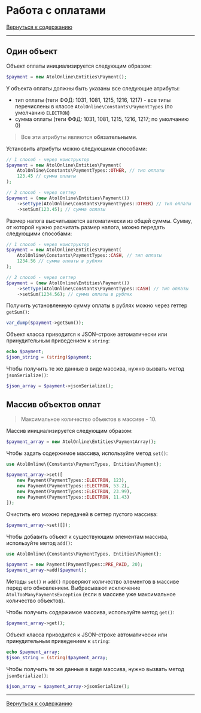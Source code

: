 # Работа с оплатами

[Вернуться к содержанию](readme.md)

---

## Один объект

Объект оплаты инициализируется следующим образом:

```php
$payment = new AtolOnline\Entities\Payment();
```

У объекта оплаты должны быть указаны все следующие атрибуты:
* тип оплаты (теги ФФД: 1031, 1081, 1215, 1216, 1217) - все типы перечислены в классе `AtolOnline\Constants\PaymentTypes` (по умолчанию `ELECTRON`)
* сумма оплаты (теги ФФД: 1031, 1081, 1215, 1216, 1217; по умолчанию 0)

> Все эти атрибуты являются **обязательными**.

Установить атрибуты можно следующими способами:

```php
// 1 способ - через конструктор
$payment = new AtolOnline\Entities\Payment(
    AtolOnline\Constants\PaymentTypes::OTHER, // тип оплаты
    123.45 // сумма оплаты
);

// 2 способ - через сеттер
$payment = (new AtolOnline\Entities\Payment())
    ->setType(AtolOnline\Constants\PaymentTypes::OTHER) // тип оплаты
    ->setSum(123.45); // сумма оплаты
```

Размер налога высчитывается автоматически из общей суммы.
Сумму, от которой нужно расчитать размер налога, можно передать следующими способами:

```php
// 1 способ - через конструктор
$payment = new AtolOnline\Entities\Payment(
    AtolOnline\Constants\PaymentTypes::CASH, // тип оплаты
    1234.56 // сумма оплаты в рублях
);

// 2 способ - через сеттер
$payment = (new AtolOnline\Entities\Payment())
    ->setType(AtolOnline\Constants\PaymentTypes::CASH) // тип оплаты
    ->setSum(1234.56); // сумма оплаты в рублях
```

Получить установленную сумму оплаты в рублях можно через геттер `getSum()`:

```php
var_dump($payment->getSum());
```

Объект класса приводится к JSON-строке автоматически или принудительным приведением к `string`:

```php
echo $payment;
$json_string = (string)$payment;
```

Чтобы получить те же данные в виде массива, нужно вызвать метод `jsonSerialize()`:

```php
$json_array = $payment->jsonSerialize();
```

<a name="array"></a>
## Массив объектов оплат

> Максимальное количество объектов в массиве - 10.

Массив инициализируется следующим образом:

```php
$payment_array = new AtolOnline\Entities\PaymentArray();
```

Чтобы задать содержимое массива, используйте метод `set()`:

```php
use AtolOnline\{Constants\PaymentTypes, Entities\Payment};

$payment_array->set([
    new Payment(PaymentTypes::ELECTRON, 123),
    new Payment(PaymentTypes::ELECTRON, 53.2),
    new Payment(PaymentTypes::ELECTRON, 23.99),
    new Payment(PaymentTypes::ELECTRON, 11.43)
]);
```

Очистить его можно передачей в сеттер пустого массива:

```php
$payment_array->set([]);
```

Чтобы добавить объект к существующим элементам массива, используйте метод `add()`:

```php
use AtolOnline\{Constants\PaymentTypes, Entities\Payment};

$payment = new Payment(PaymentTypes::PRE_PAID, 20);
$payment_array->add($payment);
```

Методы `set()` и `add()` проверяют количество элементов в массиве перед его обновлением.
Выбрасывают исключение `AtolTooManyPaymentsException` (если в массиве уже максимальное количество объектов).

Чтобы получить содержимое массива, используйте метод `get()`:

```php
$payment_array->get();
```

Объект класса приводится к JSON-строке автоматически или принудительным приведением к `string`:

```php
echo $payment_array;
$json_string = (string)$payment_array;
```

Чтобы получить те же данные в виде массива, нужно вызвать метод `jsonSerialize()`:

```php
$json_array = $payment_array->jsonSerialize();
```

---

[Вернуться к содержанию](readme.md)